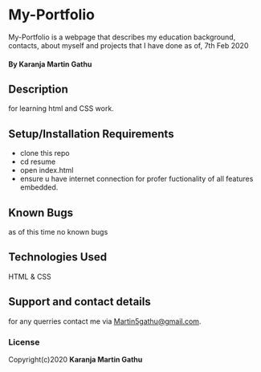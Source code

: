 # My-Portfolio
My-Portfolio is a webpage that describes my education background, contacts, about myself and projects that I have done as of, 7th Feb 2020
#### By **Karanja Martin Gathu**
## Description
for learning html and CSS work.
## Setup/Installation Requirements
* clone this repo
* cd resume
* open index.html
* ensure u have internet connection for profer fuctionality of all features embedded.

## Known Bugs
as of this time no known bugs
## Technologies Used
HTML & CSS
## Support and contact details
for any querries contact me via Martin5gathu@gmail.com.
### License
Copyright(c)2020 **Karanja Martin Gathu**